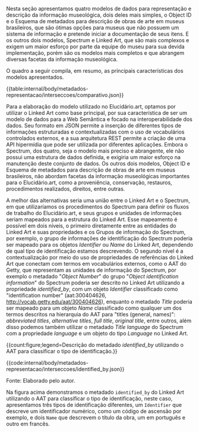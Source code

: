 Nesta seção apresentamos quatro modelos de dados para representação e descrição da informação museológica, dois deles mais simples, o Object ID e o Esquema de metadados para descrição de obras de arte em museus brasileiros, que são ótimas opções para museus que não possuem um sistema de informação e pretende iniciar a documentação de seus itens. E os outros dois modelos, Spectrum e Linked Art, que são mais complexos e exigem um maior esforço por parte da equipe do museu para sua devida implementação, porém são os modelos mais completos e que abrangem diversas facetas da informação museológica.

O quadro a seguir compila, em resumo, as principais características dos modelos apresentados.

{{table:internal/body/metadados-representacao/interseccoes/comparativo.json}}

Para a elaboração do modelo utilizado no Elucidário.art, optamos por utilizar o Linked Art como base principal, por sua característica de ser um modelo de dados para a Web Semântica e focado na interoperabilidade dos dados. Seu formato em JSON permite a inserção de diferentes tipos de informações estruturadas e contextualizadas com o uso de vocabulários controlados externos, e a sua arquitetura REST permite a criação de uma API hipermídia que pode ser utilizada por diferentes aplicações. Embora o Spectrum, dos quatro, seja o modelo mais preciso e abrangente, ele não possui uma estrutura de dados definida, e exigiria um maior esforço na manutenção deste conjunto de dados. Os outros dois modelos, Object ID e Esquema de metadados para descrição de obras de arte em museus brasileiros, não abordam facetas da informação museológicas importantes para o Elucidário.art, como a proveniência, conservação, restauros, procedimentos realizados, direitos, entre outras.

A melhor das alternativas seria uma união entre o Linked Art e o Spectrum, em que utilizaríamos os procedimentos do Spectrum para definir os fluxos de trabalho do Elucidário.art, e seus grupos e unidades de informações seriam mapeados para a estrutura do Linked Art. Esse mapeamento é possível em dois níveis, o primeiro diretamente entre as entidades do Linked Art e suas propriedades e os Grupos de informação do Spectrum, por exemplo, o grupo de informações de identificação do Spectrum poderia ser mapeado para os objetos _Identifier_ ou _Name_ do Linked Art, dependendo de qual tipo de identificação estamos descrevendo. O segundo nível é a contextualização por meio do uso de propriedades de referências do Linked Art que conectam com termos em vocabulários externos, como o AAT do Getty, que representam as unidades de informação do Spectrum, por exemplo o metadado "_Object Number_" do grupo "_Object identification information_" do Spectrum poderia ser descrito no Linked Art utilizando a propriedade _identified_by_, com um objeto _Identifier_ classificado como "identification number" (aat:300404626, <http://vocab.getty.edu/aat/300404626>), enquanto o metadado _Title_ poderia ser mapeado para um objeto _Name_ classificado como qualquer um dos termos descritos na hierarquia do AAT para "titles (general, names)": _abbreviated titles_, _alternative titles_, _full title_, _original title_, entre outros, além disso podemos também utilizar o metadado _Title language_ do Spectrum com a propriedade _language_ e um objeto do tipo _Language_ no Linked Art.

{{count:figure;legend=Descrição do metadado _identified_by_ utilizando o AAT para classificar o tipo de identificação.}}

{{code:internal/body/metadados-representacao/interseccoes/identified_by.json}}

Fonte: Elaborado pelo autor.

Na figura acima demonstramos o metadado `identified_by` do Linked Art utilizando o AAT para classificar o tipo de identificação, neste caso, apresentamos três tipos de identificação diferentes, um `Identifier` que descreve um identificador numérico, como um código de ascensão por exemplo, e dois `Name` que descrevem o título da obra, um em português e outro em francês.
